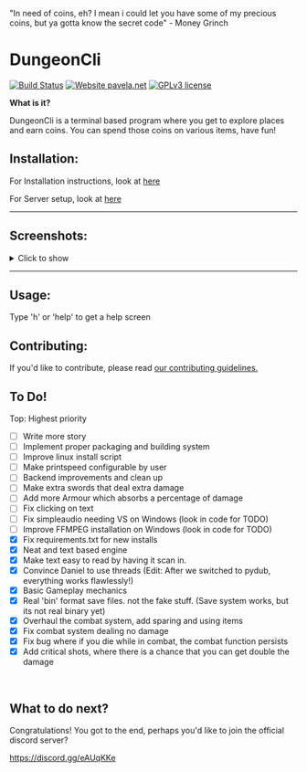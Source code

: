 "In need of coins, eh? I mean i could let you have some of my precious coins, but ya gotta know the secret code" - Money Grinch
# DungeonCli
[![Build Status](https://jenkins.pavela.net/job/DungeonCli/badge/icon)](https://jenkins.pavela.net/blue/organizations/jenkins/DungeonCli/)
[![Website pavela.net](https://img.shields.io/website-up-down-green-red/https/pavela.net)](https://pavela.net/DungeonCli/)
[![GPLv3 license](https://img.shields.io/badge/License-GPLv3-blue.svg)](https://github.com/daniel071/DungeonCli/blob/master/LICENSE)


**What is it?**

DungeonCli is a terminal based program where you get to explore
places and earn coins. You can spend those coins on various items,
have fun!

## Installation:

For Installation instructions, look at
[here](https://github.com/daniel071/DungeonCli/blob/master/Docs/Installation.md)

For Server setup, look at
[here](https://github.com/daniel071/DungeonCli/blob/master/Docs/Servers.md)


---


## Screenshots:
<details>
<summary>Click to show</summary>
<br>

**The start screen**

![The start screen](https://github.com/daniel071/DungeonCli/blob/master/Images/Screenshots/v0.3.1%20Start%20Screen.png)

**Common commands**

![Common commands](https://github.com/daniel071/DungeonCli/blob/master/Images/Screenshots/v0.3.1%20common%20commands.png)

**Healing**

![Healing](https://github.com/daniel071/DungeonCli/blob/master/Images/Screenshots/NewestHealingSystem.gif)

**The combat system**

![The combat system](https://github.com/daniel071/DungeonCli/blob/master/Images/Screenshots/NewestCombatSystem.gif)

**The Store**

![The Store](https://github.com/daniel071/DungeonCli/blob/master/Images/Screenshots/v0.3.0%20store.png)
</details>

---

## Usage:
Type 'h' or 'help' to get a help screen

## Contributing:
If you'd like to contribute, please read [our contributing guidelines.](https://github.com/daniel071/DungeonCli/blob/master/CONTRIBUTING.md)
<br>

## To Do!
<!--  - [ ] Neat and text based engine ???? --->
Top: Highest priority
- [ ] Write more story
- [ ] Implement proper packaging and building system
- [ ] Improve linux install script
- [ ] Make printspeed configurable by user
- [ ] Backend improvements and clean up
- [ ] Make extra swords that deal extra damage
- [ ] Add more Armour which absorbs a percentage of damage
- [ ] Fix clicking on text
- [ ] Fix simpleaudio needing VS on Windows (look in code for TODO)
- [ ] Improve FFMPEG installation on Windows (look in code for TODO)
- [x] Fix requirements.txt for new installs
- [x] Neat and text based engine
- [x] Make text easy to read by having it scan in.
- [x] Convince Daniel to use threads (Edit: After we switched to pydub, everything works flawlessly!)
- [x] Basic Gameplay mechanics
- [x] Real 'bin' format save files. not the fake stuff. (Save system works, but its not real binary yet)
- [x] Overhaul the combat system, add sparing and using items
- [x] Fix combat system dealing no damage
- [x] Fix bug where if you die while in combat, the combat function persists
- [x] Add critical shots, where there is a chance that you can get double the damage
<!-- New save system is not real binary. --->

<br>

## What to do next?
Congratulations! You got to the end, perhaps you'd like to join the official
discord server?

https://discord.gg/eAUqKKe

